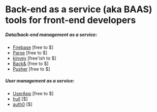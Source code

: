 # Back-end as a service (aka BAAS) tools for front-end developers

##### Data/back-end management as a service:

* [Firebase](https://www.firebase.com/index.html) [free to $]
* [Parse](https://www.parse.com/) [free to $]
* [kinvey](http://www.kinvey.com/) [free'ish to $]
* [Back&](https://www.backand.com/) [free to $]
* [Pusher](https://pusher.com/) [free to $]

##### User management as a service:

* [UserApp](https://www.userapp.io/) [free to $]
* [hull](http://www.hull.io/) [$]
* [auth0](https://auth0.com) [$]











































 







